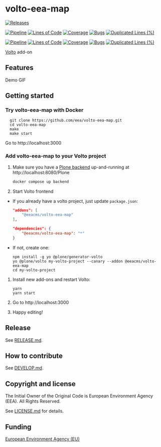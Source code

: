 # volto-eea-map

[![Releases](https://img.shields.io/github/v/release/eea/volto-eea-map)](https://github.com/eea/volto-eea-map/releases)

[![Pipeline](https://ci.eionet.europa.eu/buildStatus/icon?job=volto-addons%2Fvolto-eea-map%2Fmaster&subject=master)](https://ci.eionet.europa.eu/view/Github/job/volto-addons/job/volto-eea-map/job/master/display/redirect)
[![Lines of Code](https://sonarqube.eea.europa.eu/api/project_badges/measure?project=volto-eea-map-master&metric=ncloc)](https://sonarqube.eea.europa.eu/dashboard?id=volto-eea-map-master)
[![Coverage](https://sonarqube.eea.europa.eu/api/project_badges/measure?project=volto-eea-map-master&metric=coverage)](https://sonarqube.eea.europa.eu/dashboard?id=volto-eea-map-master)
[![Bugs](https://sonarqube.eea.europa.eu/api/project_badges/measure?project=volto-eea-map-master&metric=bugs)](https://sonarqube.eea.europa.eu/dashboard?id=volto-eea-map-master)
[![Duplicated Lines (%)](https://sonarqube.eea.europa.eu/api/project_badges/measure?project=volto-eea-map-master&metric=duplicated_lines_density)](https://sonarqube.eea.europa.eu/dashboard?id=volto-eea-map-master)

[![Pipeline](https://ci.eionet.europa.eu/buildStatus/icon?job=volto-addons%2Fvolto-eea-map%2Fdevelop&subject=develop)](https://ci.eionet.europa.eu/view/Github/job/volto-addons/job/volto-eea-map/job/develop/display/redirect)
[![Lines of Code](https://sonarqube.eea.europa.eu/api/project_badges/measure?project=volto-eea-map-develop&metric=ncloc)](https://sonarqube.eea.europa.eu/dashboard?id=volto-eea-map-develop)
[![Coverage](https://sonarqube.eea.europa.eu/api/project_badges/measure?project=volto-eea-map-develop&metric=coverage)](https://sonarqube.eea.europa.eu/dashboard?id=volto-eea-map-develop)
[![Bugs](https://sonarqube.eea.europa.eu/api/project_badges/measure?project=volto-eea-map-develop&metric=bugs)](https://sonarqube.eea.europa.eu/dashboard?id=volto-eea-map-develop)
[![Duplicated Lines (%)](https://sonarqube.eea.europa.eu/api/project_badges/measure?project=volto-eea-map-develop&metric=duplicated_lines_density)](https://sonarqube.eea.europa.eu/dashboard?id=volto-eea-map-develop)


[Volto](https://github.com/plone/volto) add-on

## Features

Demo GIF

## Getting started

### Try volto-eea-map with Docker

      git clone https://github.com/eea/volto-eea-map.git
      cd volto-eea-map
      make
      make start

Go to http://localhost:3000

### Add volto-eea-map to your Volto project

1. Make sure you have a [Plone backend](https://plone.org/download) up-and-running at http://localhost:8080/Plone

   ```Bash
   docker compose up backend
   ```

1. Start Volto frontend

* If you already have a volto project, just update `package.json`:

   ```JSON
   "addons": [
       "@eeacms/volto-eea-map"
   ],

   "dependencies": {
       "@eeacms/volto-eea-map": "*"
   }
   ```

* If not, create one:

   ```
   npm install -g yo @plone/generator-volto
   yo @plone/volto my-volto-project --canary --addon @eeacms/volto-eea-map
   cd my-volto-project
   ```

1. Install new add-ons and restart Volto:

   ```
   yarn
   yarn start
   ```

1. Go to http://localhost:3000

1. Happy editing!

## Release

See [RELEASE.md](https://github.com/eea/volto-eea-map/blob/master/RELEASE.md).

## How to contribute

See [DEVELOP.md](https://github.com/eea/volto-eea-map/blob/master/DEVELOP.md).

## Copyright and license

The Initial Owner of the Original Code is European Environment Agency (EEA).
All Rights Reserved.

See [LICENSE.md](https://github.com/eea/volto-eea-map/blob/master/LICENSE.md) for details.

## Funding

[European Environment Agency (EU)](http://eea.europa.eu)
